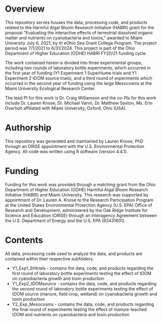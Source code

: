 # Overview

This repository serves houses the data, processing code, and products related to the Harmful Algal Bloom Research Initiative (HABRI) grant for the proposal "Evaluating the interactive effects of terrestrial dissolved organic matter and nutrients on cyanobacteria and toxins," awarded to Miami University July 6, 2021, by th eOhio Sea Grant College Program. The project period was 7/1/2021 to 6/31/2024. This project is part of the Ohio Department of Higher Education (ODHE) HABRI FY20/21 funding cycle. 

The work contained herein is divided into three experimental groups, including two rounds of laboratory bottle experiments, which occurred in the first year of funding (Y1 Experiment 1 SuperHume trials and Y1 Experiment 2 tDOM source trials), and a third round of experiments which occurred in the second year of funding using the large Mesocosms at the Miami University Ecological Research Center. 

The lead PI for this work is Dr. Craig Williamson and the co-PIs for this work include Dr. Lauren Knose, Dr. Michael Vanni, Dr. Matthew Saxton, Ms. Erin Overholt affiliated with Miami University, Oxford, Ohio (USA).

# Authorship

This repository was generated and maintained by Lauren Knose, PhD through an ORISE appointment with the U.S. Environmental Protection Agency. All code was written using R software (version 4.4.1). 

# Funding

Funding for this work was provided through a matching grant from the Ohio Department of Higher Education (ODHE) Harmful Algal Bloom Research Initiative (HABRI) and Miami University. This research was supported by appointment of Dr. Lauren A. Knose to the Research Participation Program at the United States Environmental Protection Agency (U.S. EPA) Office of Research and Development, administered by the Oak Ridge Institute for Science and Education (ORISE) through an Interagency Agreement between the U.S. Department of Energy and the U.S. EPA (92431601). 

# Contents

All data, processing code used to analyze the data, and products are contained within their respective subfolders. 

- Y1_Exp1_SHtrials - contains the data, code, and products regarding the first round of laboratory bottle experiments testing the effect of tDOM on cyanobacteria growth and toxin production
- Y1_Exp2_tDOMsource - contains the data, code, and products regarding the second round of laboratory bottle experiments testing the effect of tDOM source (manure, field crop, wetland) on cyanobacteria growth and toxin production
- Y2_Exp_Mesocosms - contains the data, code, and products regarding the final round of experiments testing the effect of manure-leached tDOM and nutrients on cyanobacteria and toxin production
